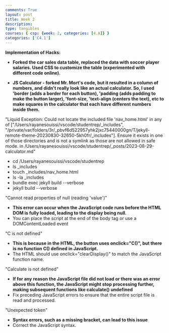 ```yaml
---
comments: True
layout: post
title: Week 2
description: 
type: tangibles
courses: { csp: {week: 2, categories: [4.A]} }
categories: ['C4.1']
---
```


**Implementation of Hacks:**

- **Forked the car sales data table, replaced the data with soccer player salaries. Used CSS to customize the table (experimented with different code online).**

- **JS Calculator - forked Mr. Mort's code, but it resulted in a column of numbers, and didn't really look like an actual calculator. So, I used 'border (adds a border for each button), 'padding (adds padding to make the button larger), 'font-size, 'text-align (centers the text), etc to make squares in the calculator that each have different numbers inside them.** 

"Liquid Exception: Could not locate the included file 'nav_home.html' in any of ["/Users/rayanesouissi/vscode/studentrep/_includes", "/private/var/folders/3r/_pbvf6d522957yhk2jxc75440000gn/T/jekyll-remote-theme-20230830-32650-5kh0fr/_includes"]. Ensure it exists in one of those directories and is not a symlink as those are not allowed in safe mode. in /Users/rayanesouissi/vscode/studentrep/_posts/2023-08-29-calculator.md"

- cd /Users/rayanesouissi/vscode/studentrep
- ls _includes
- touch _includes/nav_home.html
- ls -la _includes
- bundle exec jekyll build --verbose
- jekyll build --verbose


"Cannot read properties of null (reading 'value')"
- **This error can occur when the JavaScript code runs before the HTML DOM is fully loaded, leading to the display being null.**
- You can place the script at the end of the body tag or use a DOMContentLoaded event

"C is not defined"
- **This is because in the HTML, the button uses onclick="C()", but there is no function C() defined in JavaScript.**
- The HTML should use onclick="clearDisplay()" to match the JavaScript function name.

"Calculate is not defined"
- **If for any reason the JavaScript file did not load or there was an error above this function, the JavaScript might stop processing further, making subsequent functions like calculate() undefined**
- Fix preceding JavaScript errors to ensure that the entire script file is read and processed.

"Unexpected token"
- **Syntax errors, such as a missing bracket, can lead to this issue**
- Correct the JavaScript syntax.